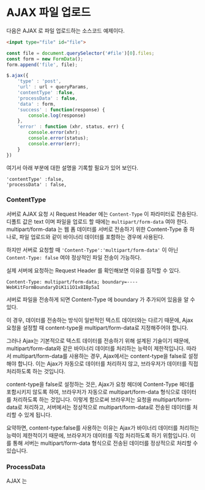 # AJAX 파일 업로드

다음은 AJAX 로 파일 업로드하는 소스코드 예제이다.

```html
<input type="file" id="file">
```

```javascript
const file = document.querySelector('#file')[0].files;
const form = new FormData();
form.append('file', file);

$.ajax({
    'type' : 'post',
    'url' : url + queryParams,
    'contentType' :false,
    'processData' : false,
    'data' : form,
    'success' : function(response) {
        console.log(response)
    },
    'error' : function (xhr, status, err) {
        console.error(xhr);
        console.error(status);
        console.error(err);
    }
})
```

여기서 아래 부분에 대한 설명을 기록할 필요가 있어 보인다.

```
'contentType' :false,
'processData' : false,
```

### ContentType

서버로 AJAX 요청 시 Request Header 에는 ```Content-Type``` 이 파라미터로 전송된다. 디폴트 값은 text 이며 파일을 업로드 할 때에는 ```multipart/form-data``` 여야 한다.
multipart/form-data 는 웹 폼 데이터를 서버로 전송하기 위한 Content-Type 중 하나로, 파일 업로드와 같이 바이너리 데이터를 포함하는 경우에 사용된다.

하지만 서버로 요청할 때 ```'Content-Type':'multipart/form-data'``` 이 아닌 ```Content-Type: false``` 여야 정상적인 파일 전송이 가능하다.

실제 서버에 요청하는 Request Header 를 확인해보면 이유를 짐작할 수 있다.

```
Content-Type: multipart/form-data; boundary=----WebKitFormBoundaryDiK1i1O1x8IBp5aI
```

서버로 파일을 전송하게 되면 Content-Type 에 boundary 가 추가되어 있음을 알 수 있다. 


이 경우, 데이터를 전송하는 방식이 일반적인 텍스트 데이터와는 다르기 때문에, Ajax 요청을 설정할 때 content-type을 multipart/form-data로 지정해주어야 합니다.

그러나 Ajax는 기본적으로 텍스트 데이터를 전송하기 위해 설계된 기술이기 때문에, multipart/form-data와 같은 바이너리 데이터를 처리하는 능력이 제한적입니다. 
따라서 multipart/form-data를 사용하는 경우, Ajax에서는 content-type을 false로 설정해야 합니다. 이는 Ajax가 자동으로 데이터를 처리하지 않고, 브라우저가 데이터를 직접 처리하도록 하는 것입니다.

content-type을 false로 설정하는 것은, Ajax가 요청 헤더에 Content-Type 헤더를 포함시키지 않도록 하여, 
브라우저가 자동으로 multipart/form-data 형식으로 데이터를 처리하도록 하는 것입니다. 이렇게 함으로써 브라우저는 요청을 multipart/form-data로 처리하고, 
서버에서는 정상적으로 multipart/form-data로 전송된 데이터를 처리할 수 있게 됩니다.

요약하면, content-type:false를 사용하는 이유는 Ajax가 바이너리 데이터를 처리하는 능력이 제한적이기 때문에, 브라우저가 데이터를 직접 처리하도록 하기 위함입니다. 
이를 통해 서버는 multipart/form-data 형식으로 전송된 데이터를 정상적으로 처리할 수 있습니다.

### ProcessData

AJAX 는 